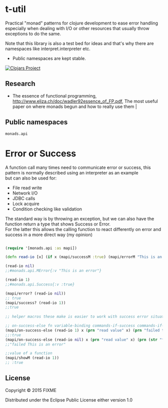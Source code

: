 # t-util

Practical "monad" patterns for clojure development to ease error handling especially when dealing
with I/O or other resources that usually throw exceptions to do the same.


Note that this library is also a test bed for ideas and that's why there are namespaces like
interpret.interpreter etc.

  * Public namespaces are kept stable.


[![Clojars Project](http://clojars.org/t-util/latest-version.svg)](http://clojars.org/t-util)

## Research

  * The essence of functional programming, http://www.eliza.ch/doc/wadler92essence_of_FP.pdf, The most useful paper on where monads begun and how to really use them |


## Public namespaces

`monads.api`


# Error or Success

A function call many times need to communicate error or success, this pattern is normally described using an interpreter as an example  
but can also be used for:  

  * File read write
  * Network I/O
  * JDBC calls
  * Lock acquire
  * Condition checking like validation

The standard way is by throwing an exception, but we can also have the function return a type that shows Success or Error.  
For the latter this allows the calling function to react differently on error and success in a more direct way (my opinion)  

```clojure

(require '[monads.api :as mapi])

(defn read-io [x] (if x (mapi/successM :true) (mapi/errorM "This is an error")))

(read-io nil)
;;#monads.api.MError{:v "This is an error"}

(read-io 1)
;;#monads.api.Success{:v :true}

(mapi/error? (read-io nil))
;; true
(mapi/success? (read-io 1))
;;true
 
;; helper macros these make is easier to work with success error situations

;; on-success-else fn variable-binding commands-if-success commands-if-error
(mapi/on-success-else (read-io 1) x (prn "read value" x) (prn "failed to read due to " x)) 
;;:true
(mapi/on-success-else (read-io nil) x (prn "read value" x) (prn (str "failed " x))) 
;;"failed This is an error"

;;value of a function
(mapi/showM (read-io 1))
;; :true 

```


## License

Copyright © 2015 FIXME

Distributed under the Eclipse Public License either version 1.0
